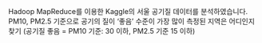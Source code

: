 Hadoop MapReduce를 이용한 Kaggle의 서울 공기질 데이터를 분석하였습니다.
PM10, PM2.5 기준으로 공기의 질이 ‘좋음’ 수준이 가장 많이 측정된 지역은 어디인지 찾기 (공기질 좋음 = PM10 기준: 30 이하, PM2.5 기준 15 이하)
